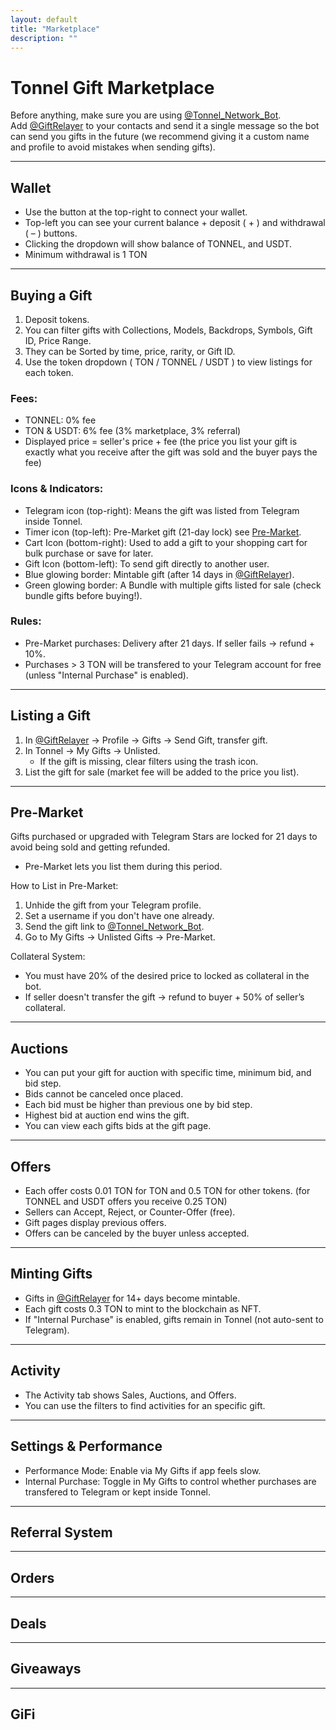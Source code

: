 ```yaml
--- 
layout: default
title: "Marketplace"
description: ""
---
```


# Tonnel Gift Marketplace  

Before anything, make sure you are using [@Tonnel_Network_Bot](https://t.me/Tonnel_Network_Bot).  
Add [@GiftRelayer](https://t.me/GiftRelayer) to your contacts and send it a single message so the bot can send you gifts in the future (we recommend giving it a custom name and profile to avoid mistakes when sending gifts).  

---

## Wallet  

- Use the button at the top-right to connect your wallet.  
- Top-left you can see your current balance + deposit ( + ) and withdrawal ( – ) buttons.  
- Clicking the dropdown will show balance of TONNEL, and USDT.  
- Minimum withdrawal is 1 TON  

---

## Buying a Gift  

1. Deposit tokens.  
2. You can filter gifts with Collections, Models, Backdrops, Symbols, Gift ID, Price Range.  
3. They can be Sorted by time, price, rarity, or Gift ID.  
3. Use the token dropdown ( TON / TONNEL / USDT ) to view listings for each token.  

### Fees:  
- TONNEL: 0% fee  
- TON & USDT: 6% fee (3% marketplace, 3% referral)  
- Displayed price = seller's price + fee (the price you list your gift is exactly what you receive after the gift was sold and the buyer pays the fee)  

### Icons & Indicators:  
- Telegram icon (top-right): Means the gift was listed from Telegram inside Tonnel.  
- Timer icon (top-left): Pre-Market gift (21-day lock) see [Pre-Market](#pre-market).  
- Cart Icon (bottom-right): Used to add a gift to your shopping cart for bulk purchase or save for later.  
- Gift Icon (bottom-left): To send gift directly to another user.  
- Blue glowing border: Mintable gift (after 14 days in [@GiftRelayer](https://t.me/GiftRelayer)).  
- Green glowing border: A Bundle with multiple gifts listed for sale (check bundle gifts before buying!).  

### Rules:  
- Pre-Market purchases: Delivery after 21 days. If seller fails → refund + 10%.  
- Purchases > 3 TON will be transfered to your Telegram account for free (unless "Internal Purchase" is enabled).  

---

## Listing a Gift  

1. In [@GiftRelayer](https://t.me/GiftRelayer) → Profile → Gifts → Send Gift, transfer gift.  
2. In Tonnel → My Gifts → Unlisted.  
   - If the gift is missing, clear filters using the trash icon.  
3. List the gift for sale (market fee will be added to the price you list).  

---

## Pre-Market  

Gifts purchased or upgraded with Telegram Stars are locked for 21 days to avoid being sold and getting refunded.  
- Pre-Market lets you list them during this period.  

How to List in Pre-Market:  
1. Unhide the gift from your Telegram profile.  
2. Set a username if you don't have one already.  
3. Send the gift link to [@Tonnel_Network_Bot](https://t.me/Tonnel_Network_Bot).  
4. Go to My Gifts → Unlisted Gifts → Pre-Market.  

Collateral System:  
- You must have 20% of the desired price to locked as collateral in the bot.  
- If seller doesn't transfer the gift → refund to buyer + 50% of seller’s collateral.  

---

## Auctions  

- You can put your gift for auction with specific time, minimum bid, and bid step.  
- Bids cannot be canceled once placed.  
- Each bid must be higher than previous one by bid step.  
- Highest bid at auction end wins the gift.  
- You can view each gifts bids at the gift page.  

---

## Offers  

- Each offer costs 0.01 TON for TON and 0.5 TON for other tokens. (for TONNEL and USDT offers you receive 0.25 TON)  
- Sellers can Accept, Reject, or Counter-Offer (free).  
- Gift pages display previous offers.  
- Offers can be canceled by the buyer unless accepted.  

---

## Minting Gifts  

- Gifts in [@GiftRelayer](https://t.me/GiftRelayer) for 14+ days become mintable.  
- Each gift costs 0.3 TON to mint to the blockchain as NFT.  
- If "Internal Purchase" is enabled, gifts remain in Tonnel (not auto-sent to Telegram).  

---

## Activity  

- The Activity tab shows Sales, Auctions, and Offers.  
- You can use the filters to find activities for an specific gift.  

---

## Settings & Performance  

- Performance Mode: Enable via My Gifts if app feels slow.  
- Internal Purchase: Toggle in My Gifts to control whether purchases are transfered to Telegram or kept inside Tonnel.  

---

## Referral System  

---

## Orders  

---

## Deals  

---

## Giveaways  

---

## GiFi  



